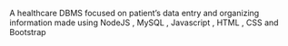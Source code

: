 A healthcare DBMS focused on patient’s data entry and organizing information made using NodeJS , MySQL , Javascript , HTML , CSS and Bootstrap

